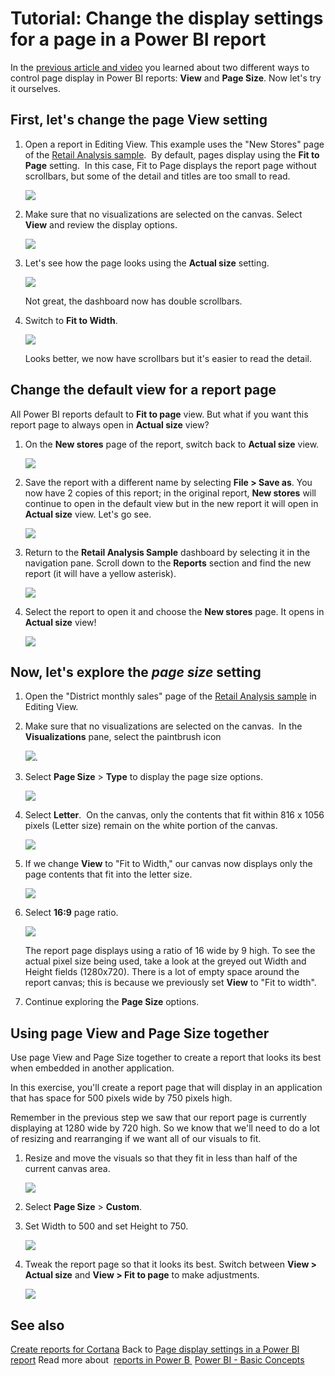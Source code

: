 ﻿<properties
   pageTitle="Tutorial: Change the display settings for a page in a Power BI report"
   description="Tutorial: Change the display settings for a page in a Power BI report"
   services="powerbi"
   documentationCenter=""
   authors="mihart"
   manager="mblythe"
   backup=""
   editor=""
   tags=""
   qualityFocus="modifying"
   qualityDate=""/>

<tags
   ms.service="powerbi"
   ms.devlang="NA"
   ms.topic="article"
   ms.tgt_pltfrm="NA"
   ms.workload="powerbi"
   ms.date="08/15/2016"
   ms.author="mihart"/>

# Tutorial: Change the display settings for a page in a Power BI report

In the [previous article and video](powerbi-service-change-report-display-settings.md) you learned about two different ways to control page display in Power BI reports: **View** and **Page Size**. Now let's try it ourselves.

## First, let's change the page View setting

1. Open a report in Editing View. This example uses the "New Stores" page of the [Retail Analysis sample](powerbi-sample-retail-analysis-take-a-tour.md).  By default, pages display using the **Fit to Page** setting.  In this case, Fit to Page displays the report page without scrollbars, but some of the detail and titles are too small to read.

   ![](media/powerbi-service-tutorial-change-report-display-settings/PBI_fit_to_page.png)

2. Make sure that no visualizations are selected on the canvas. Select **View** and review the display options.

   ![](media/powerbi-service-tutorial-change-report-display-settings/power-bi-change-page-view.png)

3. Let's see how the page looks using the **Actual size** setting.

   ![](media/powerbi-service-tutorial-change-report-display-settings/power-bi-actal-size2.png)

    Not great, the dashboard now has double scrollbars.

4. Switch to **Fit to Width**.

   ![](media/powerbi-service-tutorial-change-report-display-settings/pbi_fit_to_width.png)

   Looks better, we now have scrollbars but it's easier to read the detail.

## Change the default view for a report page

All Power BI reports default to **Fit to page** view. But what if you want this report page to always open in **Actual size** view?

1. On the **New stores** page of the report, switch back to **Actual size** view.

   ![](media/powerbi-service-tutorial-change-report-display-settings/power-bi-actual-size.png)

2. Save the report with a different name by selecting **File > Save as**. You now have 2 copies of this report; in the original report, **New stores** will continue to open in the default view but in the new report it will open in **Actual size** view. Let's go see.

   ![](media/powerbi-service-tutorial-change-report-display-settings/power-bi-save-as.png)

3. Return to the **Retail Analysis Sample** dashboard by selecting it in the navigation pane. Scroll down to the **Reports** section and find the new report (it will have a yellow asterisk).

   ![](media/powerbi-service-tutorial-change-report-display-settings/power-bi-new-report.png)

4. Select the report to open it and choose the **New stores** page. It opens in **Actual size** view!

   ![](media/powerbi-service-tutorial-change-report-display-settings/power-bi-actal-size2.png)

## Now, let's explore the *page size* setting

1. Open the "District monthly sales" page of the [Retail Analysis sample](powerbi-sample-retail-analysis-take-a-tour.md) in Editing View.

2. Make sure that no visualizations are selected on the canvas.  In the **Visualizations** pane, select the paintbrush icon

   ![](media/powerbi-service-tutorial-change-report-display-settings/PBI_paintbrush.jpg).

3. Select **Page Size** &gt; **Type** to display the page size options.

   ![](media/powerbi-service-tutorial-change-report-display-settings/power-bi-page-size-menu.png)

4. Select **Letter**.  On the canvas, only the contents that fit within 816 x 1056 pixels (Letter size) remain on the white portion of the canvas.

   ![](media/powerbi-service-tutorial-change-report-display-settings/power-bi-letter.png)

5. If we change **View** to "Fit to Width," our canvas now displays only the page contents that fit into the letter size.

   ![](media/powerbi-service-tutorial-change-report-display-settings/power-bi-fit-to-width.png)

6. Select **16:9** page ratio.

   ![](media/powerbi-service-tutorial-change-report-display-settings/power-bi-16-to-9.png)

    The report page displays using a ratio of 16 wide by 9 high. To see the actual pixel size being used, take a look at the greyed out Width and Height fields (1280x720). There is a lot of empty space around the report canvas; this is because we previously set **View** to "Fit to width".

7. Continue exploring the **Page Size** options.

## Using page View and Page Size together

Use page View and Page Size together to create a report that looks its best when embedded in another application.

In this exercise, you'll create a report page that will display in an application that has space for 500 pixels wide by 750 pixels high.

Remember in the previous step we saw that our report page is currently displaying at 1280 wide by 720 high. So we know that we'll need to do a lot of resizing and rearranging if we want all of our visuals to fit.

1. Resize and move the visuals so that they fit in less than half of the current canvas area.

   ![](media/powerbi-service-tutorial-change-report-display-settings/power-bi-custom-view.gif)

2. Select **Page Size** &gt; **Custom**.

3. Set Width to 500 and set Height to 750.

   ![](media/powerbi-service-tutorial-change-report-display-settings/power-bi-custom.png)

3. Tweak the report page so that it looks its best. Switch between **View > Actual size** and **View > Fit to page** to make adjustments.

   ![](media/powerbi-service-tutorial-change-report-display-settings/power-bi-final.png)

## See also
[Create reports for Cortana](powerbi-service-cortana-desktop-entity-cards.md)
Back to [Page display settings in a Power BI report](powerbi-service-change-report-display-settings.md)
Read more about  [reports in Power B ](powerbi-service-reports.md)
[Power BI - Basic Concepts](powerbi-service-basic-concepts.md)
